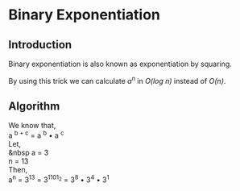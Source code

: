 # Binary Exponentiation
## Introduction
Binary exponentiation is also known as exponentiation by squaring.

By using this trick we can calculate _a<sup>n</sup>_ in _O(log n)_ instead of _O(n)_.
## Algorithm
We know that,<br>
a <sup>b + c</sup> = a <sup>b</sup> • a <sup>c</sup> <br>
Let, <br>
&nbsp a = 3 <br>
n = 13 <br>
Then,<br>
a<sup>n</sup> = 3<sup>13</sup> = 3<sup>1101<sub>2</sub></sup> = 3<sup>8</sup> • 3<sup>4</sup> • 3<sup>1</sup><br>

